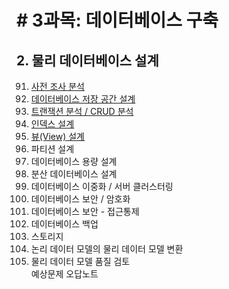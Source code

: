 # # 3과목: 데이터베이스 구축

## 2. 물리 데이터베이스 설계

091. [사전 조사 분석](./doc/sec91.md)
092. [데이터베이스 저장 공간 설계](./doc/sec92.md)
093. [트랜잭션 분석 / CRUD 분석](./doc/sec93.md)
094. [인덱스 설계](./doc/sec94.md)
095. [뷰(View) 설계](./doc/sec95.md)
097. 파티션 설계
098. 데이터베이스 용량 설계
099. 분산 데이터베이스 설계
100. 데이터베이스 이중화 / 서버 클러스터링
101. 데이터베이스 보안 / 암호화
102. 데이터베이스 보안 - 접근통제
103. 데이터베이스 백업
104. 스토리지
105. 논리 데이터 모델의 물리 데이터 모델 변환
106. 물리 데이터 모델 품질 검토   
예상문제 오답노트
